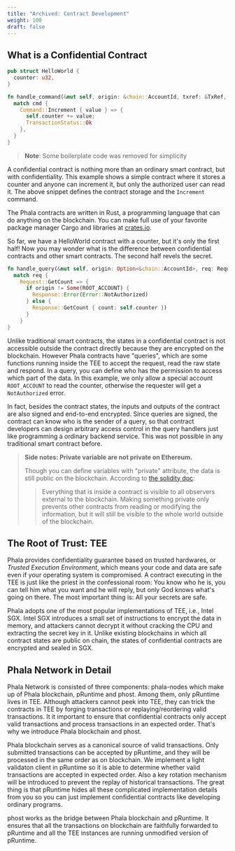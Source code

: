 ```yaml
---
title: "Archived: Contract Development"
weight: 100
draft: false
---
```


## What is a Confidential Contract

```rust
pub struct HelloWorld {
  counter: u32,
}

fn handle_command(&mut self, origin: &chain::AccountId, txref: &TxRef, cmd: Command) -> TransactionStatus {
  match cmd {
    Command::Increment { value } => {
      self.counter += value;
      TransactionStatus::Ok
    },
  }
}
```

> **Note**: Some boilerplate code was removed for simplicity

A confidential contract is nothing more than an ordinary smart contract, but with confidentiality. This example shows a simple contract where it stores a counter and anyone can increment it, but only the authorized user can read it. The above snippet defines the contract storage and the `Increment` command.

The Phala contracts are written in Rust, a programming language that can do anything on the blockchain. You can make full use of your favorite package manager Cargo and libraries at [crates.io](https://crates.io).

So far, we have a HelloWorld contract with a counter, but it's only the first half! Now you may wonder what is the difference between confidential contracts and other smart contracts. The second half revels the secret.

```rust
fn handle_query(&mut self, origin: Option<&chain::AccountId>, req: Request) -> Response {
  match req {
    Request::GetCount => {
      if origin != Some(ROOT_ACCOUNT) {
        Response::Error(Error::NotAuthorized)
      } else {
        Response::GetCount { count: self.counter })
      }
    }
}
```

Unlike traditional smart contracts, the states in a confidential contract is not accessible outside the contract directly because they are encrypted on the blockchain. However Phala contracts have "queries", which are some functions running inside the TEE to accept the request, read the raw state and respond. In a query, you can define who has the permission to access which part of the data. In this example, we only allow a special account `ROOT_ACCOUNT` to read the counter, otherwise the requester will get a `NotAuthorized` error.

In fact, besides the contract states, the inputs and outputs of the contract are also signed and end-to-end encrypted. Since queries are signed, the contract can know who is the sender of a query, so that contract developers can design arbitrary access control in the query handlers just like programming a ordinary backend service. This was not possible in any traditional smart contract before.

> **Side notes: Private variable are not private on Ethereum.**
>
> Though you can define variables with "private" attribute, the data is still public on the blockchain. According to [the solidity doc](https://solidity.readthedocs.io/en/v0.7.3/contracts.html):
>
> > Everything that is inside a contract is visible to all observers external to the blockchain. Making something private only prevents other contracts from reading or modifying the information, but it will still be visible to the whole world outside of the blockchain.

## The Root of Trust: TEE

Phala provides confidentiality guarantee based on trusted hardwares, or _Trusted Execution Environment_, which means your code and data are safe even if your operating system is compromised. A contract executing in the TEE is just like the priest in the confessional room: You know who he is, you can tell him what you want and he will reply, but only God knows what's going on there. The most important thing is: All your secrets are safe.

Phala adopts one of the most popular implementations of TEE, i.e., Intel SGX. Intel SGX introduces a small set of instructions to encrypt the data in memory, and attackers cannot decrypt it without cracking the CPU and extracting the secret key in it. Unlike existing blockchains in which all contract states are public on chain, the states of confidential contracts are encrypted and sealed in SGX.

## Phala Network in Detail

Phala Network is consisted of three components: phala-nodes which make up of Phala blockchain, pRuntime and phost. Among them, only pRuntime lives in TEE. Although attackers cannot peek into TEE, they can trick the contracts in TEE by forging transactions or replaying/reordering valid transactions. It it important to ensure that confidential contracts only accept valid transactions and process transactions in an expected order. That's why we introduce Phala blockchain and phost.

Phala blockchain serves as a canonical source of valid transactions. Only submitted transactions can be accepted by pRuntime, and they will be processed in the same order as on blockchain. We implement a light validaton client in pRuntime so it is able to determine whether valid transactions are accepted in expected order. Also a key rotation mechanism will be introduced to prevent the replay of historical transactions. The great thing is that pRuntime hides all these complicated implementation details from you so you can just implement confidential contracts like developing ordinary programs.

phost works as the bridge between Phala blockchain and pRuntime. It ensures that all the transactions on blockchain are faithfully forwarded to pRuntime and all the TEE instances are running unmodified version of pRuntime.
